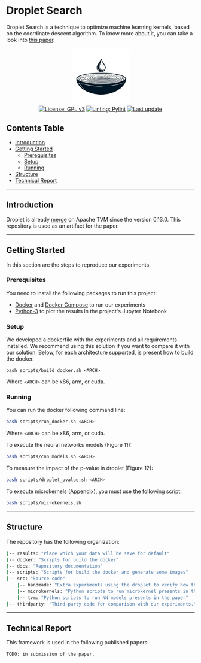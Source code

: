 # Droplet Search

Droplet Search is a technique to optimize machine learning kernels, based on the coordinate descent algorithm. To know more about it, you can take a look into [this paper](https://homepages.dcc.ufmg.br/~michaelcanesche/paper/droplet_paper.pdf).

<p align="center">
  <img alt="logo" src="./docs/DropletSearch.png" width="30%" height="auto"/><br>
  <a href="https://github.com/lac-dcc/garkain/blob/main/LICENSE"><img src="https://img.shields.io/badge/license-GPL%203.0%20only-green?style=for-the-badge" alt="License: GPL v3"></a>
  <a href="https://github.com/PyCQA/pylint"><img src="https://img.shields.io/badge/linting-pylint-yellowgreen?style=for-the-badge" alt="Linting: Pylint"></a>
  <a href="https://github.com/lac-dcc/garkain/commits/main">
    <img src="https://img.shields.io/github/last-commit/lac-dcc/garkain/main?style=for-the-badge"
         alt="Last update">
  </a>
</p>

## **Contents Table**

* [Introduction](#introduction)
* [Getting Started](#getting-started)
    * [Prerequisites](#prerequisites)
    * [Setup](#setup)
    * [Running](#running)
* [Structure](#structure)
* [Technical Report](#technical-report)

---
<a id="introduction"></a>

## **Introduction**

Droplet is already [merge](https://github.com/apache/tvm/pull/14683) on Apache TVM since the version 0.13.0. This repository is used as an artifact for the paper.

---
<a id="getting-started"></a>

## **Getting Started**

In this section are the steps to reproduce our experiments.

### **Prerequisites**

You need to install the following packages to run this project:

* [Docker](https://www.docker.com/get-started/) and [Docker Compose](https://docs.docker.com/compose/install/) to run our experiments
* [Python-3](https://www.python.org/downloads/) to plot the results in the project's Jupyter Notebook

<a id="setup"></a>

###  **Setup**

We developed a dockerfile with the experiments and all requirements installed. We recommend using this solution if you want to compare it with our solution. Below, for each architecture supported, is present how to build the docker.

```
bash scripts/build_docker.sh <ARCH>
```

Where ```<ARCH>``` can be x86, arm, or cuda.

<a id="running"></a>

### **Running**
You can run the docker following command line:

```bash
bash scripts/run_docker.sh <ARCH>
```

Where ```<ARCH>``` can be x86, arm, or cuda.

To execute the neural networks models (Figure 11):

```bash
bash scripts/cnn_models.sh <ARCH>
```

To measure the impact of the p-value in droplet (Figure 12):
```bash
bash scripts/droplet_pvalue.sh <ARCH>
```

To execute microkernels (Appendix), you must use the following script:

```bash
bash scripts/microkernels.sh
```


---
<a id="structure"></a>

## Structure
The repository has the following organization:

```bash
|-- results: "Place which your data will be save for default"
|-- docker: "Scripts for build the docker"
|-- docs: "Repository documentation"
|-- scripts: "Scripts for build the docker and generate some images"
|-- src: "Source code"
    |-- handmade: "Extra experiments using the droplet to verify how the space search works"
    |-- microkernels: "Python scripts to run microkernel presents in the paper"
    |-- tvm: "Python scripts to run NN models presents in the paper"
|-- thirdparty: "Third-party code for comparison with our experiments."
```


---
<a id="technical-report"></a>

## Technical Report

This framework is used in the following published papers:

```bash
TODO: in submission of the paper.
```